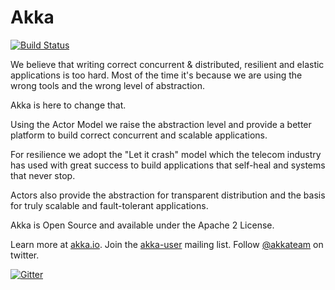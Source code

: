 # Akka

[![Build Status](https://travis-ci.org/linearregression/akka.svg)](https://travis-ci.org/linearregression/akka)

We believe that writing correct concurrent & distributed, resilient and elastic applications is too hard. Most of the time it's because we are using the wrong tools and the wrong level of abstraction.

Akka is here to change that.

Using the Actor Model we raise the abstraction level and provide a better platform to build correct concurrent and scalable applications.

For resilience we adopt the "Let it crash" model which the telecom industry has used with great success to build applications that self-heal and systems that never stop.

Actors also provide the abstraction for transparent distribution and the basis for truly scalable and fault-tolerant applications.

Akka is Open Source and available under the Apache 2 License.

Learn more at [akka.io](http://akka.io/). Join the [akka-user](https://groups.google.com/forum/#!forum/akka-user) mailing list. Follow [@akkateam](https://twitter.com/akkateam) on twitter.

[![Gitter](https://badges.gitter.im/Join%20Chat.svg)](https://gitter.im/akka/akka?utm_source=badge&utm_medium=badge&utm_campaign=pr-badge&utm_content=badge)
